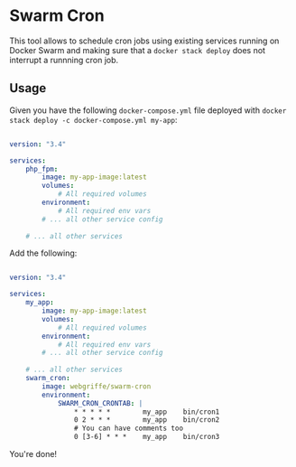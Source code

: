 # Swarm Cron

This tool allows to schedule cron jobs using existing services running on Docker Swarm and making sure that a `docker stack deploy` does not interrupt a runnning cron job.

## Usage

Given you have the following `docker-compose.yml` file deployed with `docker stack deploy -c docker-compose.yml my-app`:

```yaml

version: "3.4"

services:
    php_fpm:
        image: my-app-image:latest
        volumes:
            # All required volumes
        environment:
            # All required env vars
        # ... all other service config
    
    # ... all other services
```

Add the following:

```yaml

version: "3.4"

services:
    my_app:
        image: my-app-image:latest
        volumes:
            # All required volumes
        environment:
            # All required env vars
        # ... all other service config
    
    # ... all other services
    swarm_cron:
        image: webgriffe/swarm-cron
        environment:
            SWARM_CRON_CRONTAB: |
                * * * * *        my_app    bin/cron1
                0 2 * * *        my_app    bin/cron2
                # You can have comments too            
                0 [3-6] * * *    my_app    bin/cron3
```

You're done!
